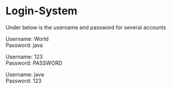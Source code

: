 # Login-System
Under below is the username and password for several accounts

Username: World
<br>Password: java

Username: 123
<br>Password: PASSWORD

Username: java
<br>Password: 123
